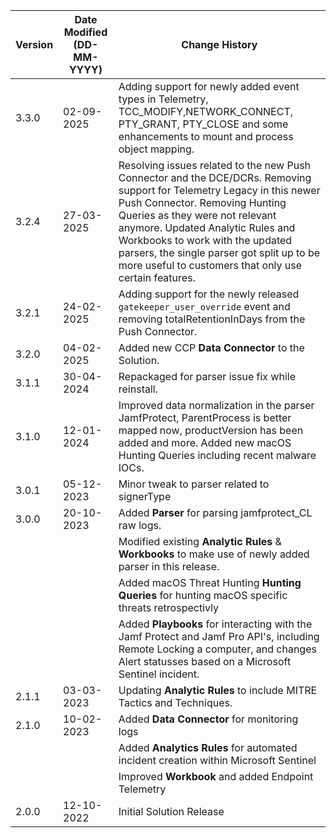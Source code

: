 | **Version** | **Date Modified (DD-MM-YYYY)** | **Change History**                          |
|-------------|--------------------------------|---------------------------------------------|
|3.3.0        | 02-09-2025                     | Adding support for newly added event types in Telemetry, TCC_MODIFY,NETWORK_CONNECT, PTY_GRANT, PTY_CLOSE and some enhancements to mount and process object mapping.
|3.2.4        | 27-03-2025                     | Resolving issues related to the new Push Connector and the DCE/DCRs. Removing support for Telemetry Legacy in this newer Push Connector. Removing Hunting Queries as they were not relevant anymore. Updated Analytic Rules and Workbooks to work with the updated parsers, the single parser got split up to be more useful to customers that only use certain features. 
|3.2.1        | 24-02-2025                     | Adding support for the newly released `gatekeeper_user_override` event and removing totalRetentionInDays from the Push Connector.
| 3.2.0       | 04-02-2025                     | Added new CCP **Data Connector** to the Solution.
| 3.1.1       | 30-04-2024                     | Repackaged for parser issue fix while reinstall.
| 3.1.0       | 12-01-2024                     | Improved data normalization in the parser JamfProtect, ParentProcess is better mapped now, productVersion has been added and more. Added new macOS Hunting Queries including recent malware IOCs.
| 3.0.1       | 05-12-2023                     | Minor tweak to parser related to signerType
| 3.0.0       | 20-10-2023                     | Added **Parser** for parsing jamfprotect_CL raw logs.
|             |                                | Modified existing **Analytic Rules** & **Workbooks** to make use of newly added parser in this release.
|             |                                | Added macOS Threat Hunting **Hunting Queries** for hunting macOS specific threats retrospectivly
|             |                                | Added **Playbooks** for interacting with the Jamf Protect and Jamf Pro API's, including Remote Locking a computer, and changes Alert statusses based on a Microsoft Sentinel incident. 
| 2.1.1       | 03-03-2023                     | Updating **Analytic Rules** to include MITRE Tactics and Techniques.
| 2.1.0       | 10-02-2023                     | Added **Data Connector** for monitoring logs
|             |                                | Added **Analytics Rules** for automated incident creation within Microsoft Sentinel
|             |                                | Improved **Workbook** and added Endpoint Telemetry
| 2.0.0       | 12-10-2022                     | Initial Solution Release |
